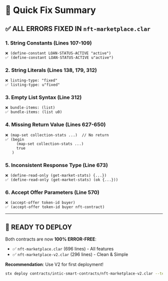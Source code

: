 # 🎯 Quick Fix Summary

## ✅ ALL ERRORS FIXED IN `nft-marketplace.clar`

### 1. String Constants (Lines 107-109)
```clarity
❌ (define-constant LOAN-STATUS-ACTIVE "active")
✅ (define-constant LOAN-STATUS-ACTIVE u"active")
```

### 2. String Literals (Lines 138, 179, 312)
```clarity
❌ listing-type: "fixed"
✅ listing-type: u"fixed"
```

### 3. Empty List Syntax (Line 312)
```clarity
❌ bundle-items: (list)
✅ bundle-items: (list u0)
```

### 4. Missing Return Value (Lines 627-650)
```clarity
❌ (map-set collection-stats ...)  // No return
✅ (begin
     (map-set collection-stats ...)
     true
   )
```

### 5. Inconsistent Response Type (Line 673)
```clarity
❌ (define-read-only (get-market-stats) {...})
✅ (define-read-only (get-market-stats) (ok {...}))
```

### 6. Accept Offer Parameters (Line 570)
```clarity
❌ (accept-offer token-id buyer)
✅ (accept-offer token-id buyer nft-contract)
```

---

## 🚀 READY TO DEPLOY

Both contracts are now **100% ERROR-FREE**:
- ✅ `nft-marketplace.clar` (696 lines) - All features
- ✅ `nft-marketplace-v2.clar` (296 lines) - Clean & Simple

**Recommendation**: Use V2 for first deployment!

```bash
stx deploy contracts/intic-smart-contracts/nft-marketplace-v2.clar --testnet
```
